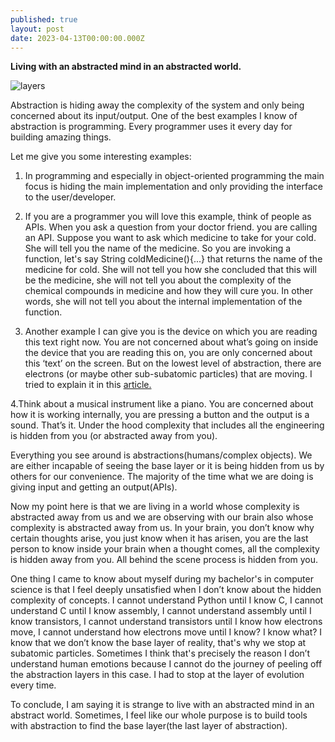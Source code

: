 ```yaml
---
published: true
layout: post
date: 2023-04-13T00:00:00.000Z
---
```

**Living with an abstracted mind in an abstracted world.**

![layers](https://images.pexels.com/photos/5753028/pexels-photo-5753028.jpeg?auto=compress&cs=tinysrgb&w=1260&h=750&dpr=1)

Abstraction is hiding away the complexity of the system and only being concerned about its input/output. One of the best examples I know of abstraction is programming. Every programmer uses it every day for building amazing things.    

Let me give you some interesting examples:

1. In programming and especially in object-oriented programming the main focus is hiding the main implementation and only providing the interface to the user/developer.

2. If you are a programmer you will love this example, think of people as APIs. When you ask a question from your doctor friend. you are calling an API. Suppose you want to ask which medicine to take for your cold. She will tell you the name of the medicine. So you are invoking a function, let's say String coldMedicine(){...} that returns the name of the medicine for cold. She will not tell you how she concluded that this will be the medicine, she will not tell you about the complexity of the chemical compounds in medicine and how they will cure you. In other words, she will not tell you about the internal implementation of the function. 

3. Another example I can give you is the device on which you are reading this text right now. You are not concerned about what’s going on inside the device that you are reading this on, you are only concerned about this ‘text’ on the screen. But on the lowest level of abstraction, there are electrons (or maybe other sub-subatomic particles) that are moving. I tried to explain it in this [article.](https://vikasofvikas.github.io/2022/08/20/Thinking-of-programming-as-purely-a-form-of-communicating-with-silicon-and-beyond.html) 

4.Think about a musical instrument like a piano. You are concerned about how it is working internally, you are pressing a button and the output is a sound. That’s it. Under the hood complexity that includes all the engineering is hidden from you (or abstracted away from you).

Everything you see around is abstractions(humans/complex objects). We are either incapable of seeing the base layer or it is being hidden from us by others for our convenience. The majority of the time what we are doing is giving input and getting an output(APIs).

Now my point here is that we are living in a world whose complexity is abstracted away from us and we are observing with our brain also whose complexity is abstracted away from us. In your brain, you don’t know why certain thoughts arise, you just know when it has arisen, you are the last person to know inside your brain when a thought comes, all the complexity is hidden away from you. All behind the scene process is hidden from you.

One thing I came to know about myself during my bachelor's in computer science is that I feel deeply unsatisfied when I don’t know about the hidden complexity of concepts. I cannot understand Python until I know C, I cannot understand C until I know assembly, I cannot understand assembly until I know transistors, I cannot understand transistors until I know how electrons move, I cannot understand how electrons move until I know? I know what? I know that we don’t know the base layer of reality, that's why we stop at subatomic particles. Sometimes I think that's precisely the reason I don’t understand human emotions because I cannot do the journey of peeling off the abstraction layers in this case. I had to stop at the layer of evolution every time.

To conclude, I am saying it is strange to live with an abstracted mind in an abstract world. Sometimes, I feel like our whole purpose is to build tools with abstraction to find the base layer(the last layer of abstraction).
